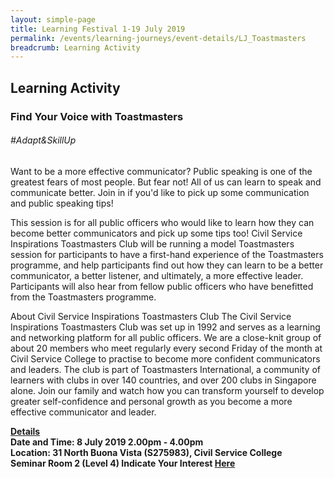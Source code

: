 ```yaml
---
layout: simple-page
title: Learning Festival 1-19 July 2019
permalink: /events/learning-journeys/event-details/LJ_Toastmasters
breadcrumb: Learning Activity
---
```


## Learning Activity
### Find Your Voice with Toastmasters

###### _#Adapt&SkillUp_ 

Want to be a more effective communicator? Public speaking is one of the greatest fears of most people. But fear not! All of us can learn to speak and communicate better. Join in if you'd like to pick up some communication and public speaking tips! 

This session is for all public officers who would like to learn how they can become better communicators and pick up some tips too! Civil Service Inspirations Toastmasters Club will be running a model Toastmasters session for participants to have a first-hand experience of the Toastmasters programme, and help participants find out how they can learn to be a better communicator, a better listener, and ultimately, a more effective leader. Participants will also hear from fellow public officers who have benefitted from the Toastmasters programme.

About Civil Service Inspirations Toastmasters Club
The Civil Service Inspirations Toastmasters Club was set up in 1992 and serves as a learning and networking platform for all public officers. We are a close-knit group of about 20 members who meet regularly every second Friday of the month at Civil Service College to practise to become more confident communicators and leaders. The club is part of Toastmasters International, a community of learners with clubs in over 140 countries, and over 200 clubs in Singapore alone. Join our family and watch how you can transform yourself to develop greater self-confidence and personal growth as you become a more effective communicator and leader.

<b><u>Details</u><br>
**Date and Time: 8 July 2019 2.00pm - 4.00pm** <br>
**Location: 31 North Buona Vista (S275983), Civil Service College <br>Seminar Room 2 (Level 4)**
**Indicate Your Interest [Here](https://www.eventbrite.sg/e/find-your-voice-with-toastmasters-tickets-63365521982)** 
